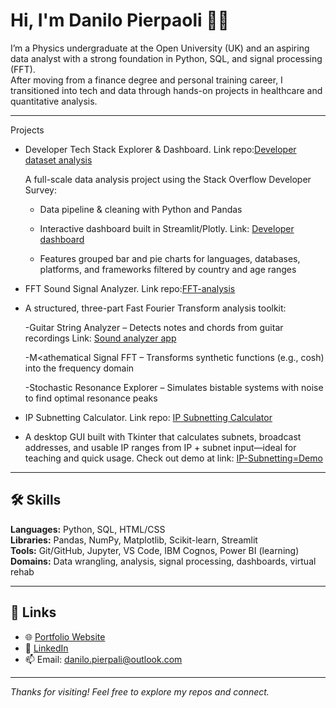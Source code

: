# Hi, I'm Danilo Pierpaoli 🤌🏻

I’m a Physics undergraduate at the Open University (UK) and an aspiring data analyst with a strong foundation in Python, SQL, and signal processing (FFT).  
After moving from a finance degree and personal training career, I transitioned into tech and data through hands-on projects in healthcare and quantitative analysis.

-----------------------------------------------------------
Projects
- Developer Tech Stack Explorer & Dashboard. Link repo:[Developer dataset analysis](https://github.com/DaniloPierpaoli/Developer-job-market-analysis)
 
  A full-scale data analysis project using the Stack Overflow Developer Survey:
  
  - Data pipeline & cleaning with Python and Pandas

  - Interactive dashboard built in Streamlit/Plotly. Link: [Developer dashboard](https://developer-job-market-analysis-gsobxkwepp7dsfdus2dznn.streamlit.app/)

  - Features grouped bar and pie charts for languages, databases, platforms, and frameworks filtered by country and age ranges


- FFT Sound Signal Analyzer.  Link repo:[FFT-analysis](https://github.com/DaniloPierpaoli/FFT-Signal-Analysis)
- 
  A structured, three-part Fast Fourier Transform analysis toolkit:

  -Guitar String Analyzer – Detects notes and chords from guitar recordings Link: [Sound analyzer app](https://fft-analyzer-app-gqnbgv3c5dns4qswe8phvc.streamlit.app/)

  -M<athematical Signal FFT – Transforms synthetic functions (e.g., cosh) into the frequency domain

  -Stochastic Resonance Explorer – Simulates bistable systems with noise to find optimal resonance peaks

- IP Subnetting Calculator.  Link repo: [IP Subnetting Calculator](https://github.com/DaniloPierpaoli/IP-subnetting-calculator-APP)
- 
  A desktop GUI built with Tkinter that calculates subnets, broadcast addresses, and usable IP ranges from IP + subnet input—ideal for teaching and quick usage.
  Check out demo at link: [IP-Subnetting=Demo](https://www.linkedin.com/posts/danilo-pierpaoli_pythonprogramming-python-developer-activity-7093614365836238848-ZMFu?utm_source=share&utm_medium=member_desktop&rcm=ACoAAB-tp_cB1LdZq7bCYNAWiskqbLF9nWVt37k)
 




-----------------------------------------------------------

## 🛠️ Skills

**Languages:** Python, SQL, HTML/CSS  
**Libraries:** Pandas, NumPy, Matplotlib, Scikit-learn, Streamlit  
**Tools:** Git/GitHub, Jupyter, VS Code, IBM Cognos, Power BI (learning)  
**Domains:** Data wrangling, analysis, signal processing, dashboards, virtual rehab

-----------------------------------------------------------

## 🔗 Links

- 🌐 [Portfolio Website](https://danilopierpaoli.github.io/danilo-pierpaoli.github.io)
- 💼 [LinkedIn](https://www.linkedin.com/in/danilo-pierpaoli)
- 📫 Email: [danilo.pierpali@outlook.com](mailto:danilo.pierpali@outlook.com)

---

_Thanks for visiting! Feel free to explore my repos and connect._
